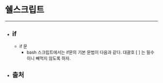 
# 쉘스크립트
-----------------------------------------------

- ## if
	-  if 문
		+ bash 스크립트에서는 if문의 기본 문법이 다음과 같다. 대괄호 [ ] 는 필수이니 빼먹지 않도록 하자.



- ## 출처

	<br/><br/><br/>